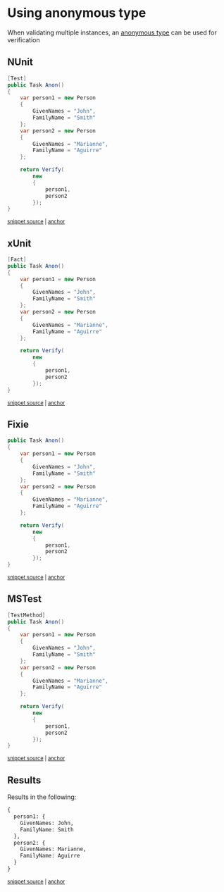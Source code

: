 <!--
GENERATED FILE - DO NOT EDIT
This file was generated by [MarkdownSnippets](https://github.com/SimonCropp/MarkdownSnippets).
Source File: /docs/mdsource/anonymous-types.source.md
To change this file edit the source file and then run MarkdownSnippets.
-->

# Using anonymous type

When validating multiple instances, an [anonymous type](https://docs.microsoft.com/en-us/dotnet/csharp/programming-guide/classes-and-structs/anonymous-types) can be used for verification


## NUnit

<!-- snippet: AnonNUnit -->
<a id='snippet-AnonNUnit'></a>
```cs
[Test]
public Task Anon()
{
    var person1 = new Person
    {
        GivenNames = "John",
        FamilyName = "Smith"
    };
    var person2 = new Person
    {
        GivenNames = "Marianne",
        FamilyName = "Aguirre"
    };

    return Verify(
        new
        {
            person1,
            person2
        });
}
```
<sup><a href='/src/Verify.NUnit.Tests/VerifyObjectSamples.cs#L42-L66' title='Snippet source file'>snippet source</a> | <a href='#snippet-AnonNUnit' title='Start of snippet'>anchor</a></sup>
<!-- endSnippet -->


## xUnit

<!-- snippet: AnonXunit -->
<a id='snippet-AnonXunit'></a>
```cs
[Fact]
public Task Anon()
{
    var person1 = new Person
    {
        GivenNames = "John",
        FamilyName = "Smith"
    };
    var person2 = new Person
    {
        GivenNames = "Marianne",
        FamilyName = "Aguirre"
    };

    return Verify(
        new
        {
            person1,
            person2
        });
}
```
<sup><a href='/src/Verify.XunitV3.Tests/VerifyObjectSamples.cs#L23-L47' title='Snippet source file'>snippet source</a> | <a href='#snippet-AnonXunit' title='Start of snippet'>anchor</a></sup>
<!-- endSnippet -->


## Fixie

<!-- snippet: AnonFixie -->
<a id='snippet-AnonFixie'></a>
```cs
public Task Anon()
{
    var person1 = new Person
    {
        GivenNames = "John",
        FamilyName = "Smith"
    };
    var person2 = new Person
    {
        GivenNames = "Marianne",
        FamilyName = "Aguirre"
    };

    return Verify(
        new
        {
            person1,
            person2
        });
}
```
<sup><a href='/src/Verify.Fixie.Tests/VerifyObjectSamples.cs#L39-L62' title='Snippet source file'>snippet source</a> | <a href='#snippet-AnonFixie' title='Start of snippet'>anchor</a></sup>
<!-- endSnippet -->


## MSTest

<!-- snippet: AnonMSTest -->
<a id='snippet-AnonMSTest'></a>
```cs
[TestMethod]
public Task Anon()
{
    var person1 = new Person
    {
        GivenNames = "John",
        FamilyName = "Smith"
    };
    var person2 = new Person
    {
        GivenNames = "Marianne",
        FamilyName = "Aguirre"
    };

    return Verify(
        new
        {
            person1,
            person2
        });
}
```
<sup><a href='/src/Verify.MSTest.Tests/VerifyObjectSamples.cs#L25-L49' title='Snippet source file'>snippet source</a> | <a href='#snippet-AnonMSTest' title='Start of snippet'>anchor</a></sup>
<!-- endSnippet -->


## Results

Results in the following:

<!-- snippet: Verify.Xunit.Tests/VerifyObjectSamples.Anon.verified.txt -->
<a id='snippet-Verify.Xunit.Tests/VerifyObjectSamples.Anon.verified.txt'></a>
```txt
{
  person1: {
    GivenNames: John,
    FamilyName: Smith
  },
  person2: {
    GivenNames: Marianne,
    FamilyName: Aguirre
  }
}
```
<sup><a href='/src/Verify.Xunit.Tests/VerifyObjectSamples.Anon.verified.txt#L1-L10' title='Snippet source file'>snippet source</a> | <a href='#snippet-Verify.Xunit.Tests/VerifyObjectSamples.Anon.verified.txt' title='Start of snippet'>anchor</a></sup>
<!-- endSnippet -->
